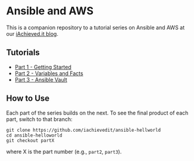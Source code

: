 # Ansible and AWS

This is a companion repository to a tutorial series on Ansible and AWS at our [iAchieved.it blog](https://dev.iachieved.it/iachievedit).

## Tutorials

* [Part 1 - Getting Started](https://dev.iachieved.it/iachievedit/ansible-and-aws-part-1/)
* [Part 2 - Variables and Facts](https://dev.iachieved.it/iachievedit/ansible-and-aws-part-2/)
* [Part 3 - Ansible Vault](https://dev.iachieved.it/iachievedit/ansible-and-aws-part-3/)

## How to Use

Each part of the series builds on the next.  To see the final product of each part, switch to that branch:

```
git clone https://github.com/iachievedit/ansible-hellworld
cd ansible-helloworld
git checkout partX
```

where X is the part number (e.g., `part2`, `part3`).



